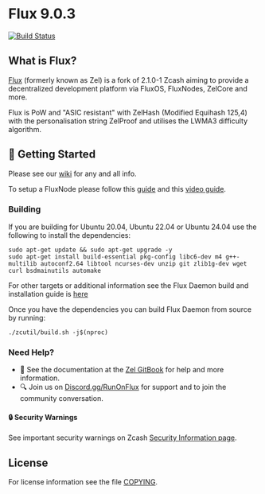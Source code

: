 # Flux 9.0.3
[![Build Status](https://app.travis-ci.com/RunOnFlux/fluxd.svg?branch=master)](https://app.travis-ci.com/github/RunOnFlux/fluxd)

What is Flux?
--------------

[Flux](https://runonflux.io/) (formerly known as Zel) is a fork of 2.1.0-1 Zcash aiming to provide a decentralized development platform via FluxOS, FluxNodes, ZelCore and more.

Flux is PoW and "ASIC resistant" with ZelHash (Modified Equihash 125,4) with the personalisation string ZelProof and utilises the LWMA3 difficulty algorithm.

## :rocket: Getting Started

Please see our [wiki](https://wiki.runonflux.io/) for any and all info.

To setup a FluxNode please follow this [guide](https://medium.com/@mmalik4/flux-light-node-setup-as-easy-as-it-gets-833f17c73dbb) and this [video guide](https://www.youtube.com/watch?v=KYWUXrKP9do).

### Building

If you are building for Ubuntu 20.04, Ubuntu 22.04 or Ubuntu 24.04 use the following to install the dependencies:

```
sudo apt-get update && sudo apt-get upgrade -y
sudo apt-get install build-essential pkg-config libc6-dev m4 g++-multilib autoconf2.64 libtool ncurses-dev unzip git zlib1g-dev wget curl bsdmainutils automake
```

For other targets or additional information see the Flux Daemon build and installation guide is [here](https://zel.gitbook.io/zelcurrency/installing-zel-daemon)


Once you have the dependencies you can build Flux Daemon from source by running:

```
./zcutil/build.sh -j$(nproc)
```

### Need Help?

* :blue_book: See the documentation at the [Zel GitBook](https://zel.gitbook.io/zelcurrency/installing-zel-daemon)
  for help and more information.
* :mag: Join us on [Discord.gg/RunOnFlux](https://discord.gg/runonflux) for support and to join the community conversation. 

#### :lock: Security Warnings

See important security warnings on Zcash 
[Security Information page](https://z.cash/support/security/).

License
-------

For license information see the file [COPYING](COPYING).
